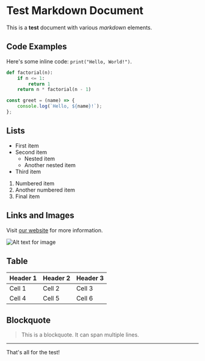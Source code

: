 # Test Markdown Document

This is a **test** document with various _markdown_ elements.

## Code Examples

Here's some inline code: `print("Hello, World!")`.

```python
def factorial(n):
    if n <= 1:
        return 1
    return n * factorial(n - 1)
```

```javascript
const greet = (name) => {
    console.log(`Hello, ${name}!`);
};
```

## Lists

- First item
- Second item
  - Nested item
  - Another nested item
- Third item

1. Numbered item
2. Another numbered item
3. Final item

## Links and Images

Visit [our website](https://example.com "Example Site") for more information.

![Alt text for image](https://example.com/image.png)

## Table

| Header 1 | Header 2 | Header 3 |
|----------|----------|----------|
| Cell 1   | Cell 2   | Cell 3   |
| Cell 4   | Cell 5   | Cell 6   |

## Blockquote

> This is a blockquote.
> It can span multiple lines.

---

That's all for the test!